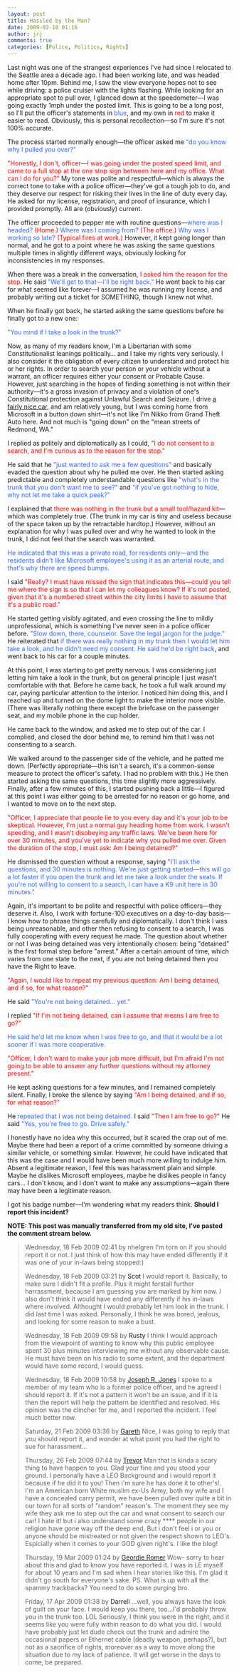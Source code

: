 ```yaml
---
layout: post
title: Hassled by the Man?
date: 2009-02-18 01:16
author: jrj
comments: true
categories: [Police, Politics, Rights]
---
```

Last night was one of the strangest experiences I've had since I relocated to the Seattle area a decade ago. I had been working late, and was headed home after 10pm. Behind me, I saw the view everyone hopes not to see while driving: a police cruiser with the lights flashing. While looking for an appropriate spot to pull over, I glanced down at the speedometer—I was going exactly 1mph under the posted limit. This is going to be a long post, so I'll put the officer's statements in <span style="color: #3366ff">blue</span>, and my own in <span style="color: #ff0000">red</span> to make it easier to read. Obviously, this is personal recollection—so I'm sure it's not 100% accurate.

The process started normally enough—the officer asked me <span style="color: #3366ff">"do you know why I pulled you over?"</span>

<span style="color: #ff0000">"Honestly, I don't, officer—I was going under the posted speed limit, and came to a full stop at the one stop sign between here and my office. What can I do for you?" </span>My tone was polite and respectful—which is always the correct tone to take with a police officer—they've got a tough job to do, and they deserve our respect for risking their lives in the line of duty every day. He asked for my license, registration, and proof of insurance, which I provided promptly. All are (obviously) current.

The officer proceeded to pepper me with routine questions—<span style="color: #3366ff">where was I headed?</span> <span style="color: #ff0000">(Home.) </span><span style="color: #3366ff">Where was I coming from?</span> <span style="color: #ff0000">(The office.) </span><span style="color: #3366ff">Why was I working so late? </span><span style="color: #ff0000">(Typical fires at work.)</span> However, it kept going longer than normal, and he got to a point where he was asking the same questions multiple times in slightly different ways, obviously looking for inconsistencies in my responses.

When there was a break in the conversation, <span style="color: #ff0000">I asked him the reason for the stop.</span> He said <span style="color: #3366ff">"We'll get to that—I'll be right back." </span>He went back to his car for what seemed like forever—I assumed he was running my license, and probably writing out a ticket for SOMETHING, though I knew not what.

When he finally got back, he started asking the same questions before he finally got to a new one:

<span style="color: #3366ff">"You mind if I take a look in the trunk?"</span>

Now, as many of my readers know, I'm a Libertarian with some Constitutionalist leanings politically… and I take my rights very seriously. I also consider it the obligation of every citizen to understand and protect his or her rights. In order to search your person or your vehicle without a warrant, an officer requires either your consent or Probable Cause. However, just searching in the hopes of finding something is not within their authority—it's a gross invasion of privacy and a violation of one's Constitutional protection against Unlawful Search and Seizure. I drive <a href="http://blog.jrj.org/2007/08/23/unboxed-lexus-sc430/">a fairly nice car</a>, and am relatively young, but I was coming home from Microsoft in a button down shirt—it's not like I'm Nikko from Grand Theft Auto here. And not much is "going down" on the "mean streets of Redmond, WA."

I replied as politely and diplomatically as I could, <span style="color: #ff0000">"I do not consent to a search, and I'm curious as to the reason for the stop."</span>

He said that he <span style="color: #3366ff">"just wanted to ask me a few questions"</span> and basically evaded the question about why he pulled me over. He then started asking predictable and completely understandable questions like <span style="color: #3366ff">"what's in the trunk that you don't want me to see?"</span> and <span style="color: #3366ff">"if you've got nothing to hide, why not let me take a quick peek?"</span>

I explained that <span style="color: #ff0000">there was nothing in the trunk but a small tool/hazard kit</span>—which was completely true. (The trunk in my car is tiny and useless because of the space taken up by the retractable hardtop.) However, without an explanation for why I was pulled over and why he wanted to look in the trunk, I did not feel that the search was warranted.

<span style="color: #3366ff">He indicated that this was a private road, for residents only—and the residents didn't like Microsoft employee's using it as an arterial route, and that's why there are speed bumps.</span>

I said <span style="color: #ff0000">"Really? I must have missed the sign that indicates this—could you tell me where the sign is so that I can let my colleagues know? If it's not posted, given that it's a numbered street within the city limits I have to assume that it's a public road."</span>

He started getting visibly agitated, and even crossing the line to mildly unprofessional, which is something I've never seen in a police officer before. <span style="color: #3366ff">"Slow down, there, counselor. Save the legal jargon for the judge."</span> He reiterated that <span style="color: #3366ff">if there was really nothing in my trunk then I would let him take a look, and he didn't need my consent.</span> <span style="color: #3366ff">He said he'd be right back</span>, and went back to his car for a couple minutes.

At this point, I was starting to get pretty nervous. I was considering just letting him take a look in the trunk, but on general principle I just wasn't comfortable with that. Before he came back, he took a full walk around my car, paying particular attention to the interior. I noticed him doing this, and I reached up and turned on the dome light to make the interior more visible. (There was literally nothing there except the briefcase on the passenger seat, and my mobile phone in the cup holder.

He came back to the window, and asked me to step out of the car. I complied, and closed the door behind me, to remind him that I was not consenting to a search.

We walked around to the passenger side of the vehicle, and he patted me down. (Perfectly appropriate—this isn't a search, it's a common-sense measure to protect the officer's safety. I had no problem with this.) He then started asking the same questions, this time slightly more aggressively. Finally, after a few minutes of this, I started pushing back a little—I figured at this point I was either going to be arrested for no reason or go home, and I wanted to move on to the next step.

<span style="color: #ff0000">"Officer, I appreciate that people lie to you every day and it's your job to be skeptical. However, I'm just a normal guy heading home from work. I wasn't speeding, and I wasn't disobeying any traffic laws. We've been here for over 30 minutes, and you've yet to indicate why you pulled me over. Given the duration of the stop, I must ask: Am I being detained?"</span>

He dismissed the question without a response, saying <span style="color: #3366ff">"I'll ask the questions, and 30 minutes is nothing. We're just getting started—this will go a lot faster if you open the trunk and let me take a look under the seats. If you're not willing to consent to a search, I can have a K9 unit here in 30 minutes."</span>

Again, it's important to be polite and respectful with police officers—they deserve it. Also, I work with fortune-100 executives on a day-to-day basis—I know how to phrase things carefully and diplomatically. I don't think I was being unreasonable, and other then refusing to consent to a search, I was fully cooperating with every request he made. The question about whether or not I was being detained was very intentionally chosen: being "detained" is the first formal step before "arrest." After a certain amount of time, which varies from one state to the next, if you are not being detained then you have the Right to leave.

<span style="color: #ff0000">"Again, I would like to repeat my previous question: Am I being detained, and if so, for what reason?"</span>

He said <span style="color: #3366ff">"You're not being detained… yet."</span>

I replied <span style="color: #ff0000">"If I'm not being detained, can I assume that means I am free to go?"</span>

<span style="color: #3366ff">He said he'd let me know when I was free to go, and that it would be a lot sooner if I was more cooperative.</span>

<span style="color: #ff0000">"Officer, I don't want to make your job more difficult, but I'm afraid I'm not going to be able to answer any further questions without my attorney present."</span>

He kept asking questions for a few minutes, and I remained completely silent. Finally, I broke the silence by saying <span style="color: #ff0000">"Am I being detained, and if so, for what reason?"</span>

He <span style="color: #3366ff">repeated that I was not being detained. </span>I said <span style="color: #ff0000">"Then I am free to go?"</span> He said <span style="color: #3366ff">"Yes, you're free to go. Drive safely."</span>

I honestly have no idea why this occurred, but it scared the crap out of me. Maybe there had been a report of a crime committed by someone driving a similar vehicle, or something similar. However, he could have indicated that this was the case and I would have been much more willing to indulge him. Absent a legitimate reason, I feel this was harassment plain and simple. Maybe he dislikes Microsoft employees, maybe he dislikes people in fancy cars… I don't know, and I don't want to make any assumptions—again there may have been a legitimate reason.

I got his badge number—I'm wondering what my readers think. **Should I report this incident?**

**NOTE: This post was manually transferred from my old site, I've pasted the comment stream below.**
<blockquote>Wednesday, 18 Feb 2009 02:41 by nhelgren
I'm torn on if you should report it or not. I just think of how this may have ended differently if it was one of your in-laws being stopped:)

Wednesday, 18 Feb 2009 03:21 by <a>Scot</a>
I would report it. Basically, to make sure I didn't fit a profile. Plus it might forstall further harrassment, because I am guessing you are marked by him now. I also don't think it would have ended any differently if his in-laws where involved. Althought I would probably let him look in the trunk. I did last time I was asked. Personally, I think he was bored, jealous, and looking for some reason to make a bust.

Wednesday, 18 Feb 2009 09:58 by <a>Rusty</a>
I think I would approach from the viewpoint of wanting to know why this public employee spent 30 plus minutes interviewing me without any observable cause. He must have been on his radio to some extent, and the department would have some record, I would guess.

Wednesday, 18 Feb 2009 10:58 by <a href="http://www.jrj.org/">Joseph R. Jones</a>
I spoke to a member of my team who is a former police officer, and he agreed I should report it. If it's not a pattern it won't be an issue, and if it is then the report will help the pattern be identified and resolved. His opinion was the clincher for me, and I reported the incident. I feel much better now.

Saturday, 21 Feb 2009 03:36 by <a href="http://www.howellzoo.com/">Gareth</a>
Nice, I was going to reply that you should report it, and wonder at what point you had the right to sue for harassment...

Thursday, 26 Feb 2009 07:44 by <a href="http://blog.jrj.org/www.youtube.com/trps1001">Trevor</a>
Man that is kinda a scary thing to have happen to you. Glad your fine and you stood your ground. I personally have a LEO Background and i would report it because if he did it to you! Then i'm sure he has done it to other's!. I'm an American born White muslim ex-Us Army, both my wife and I have a concealed carry permit, we have been pulled over quite a bit in our town for all sorts of "random" reason's. The moment they see my wife they ask me to step out the car and wnat consent to search our car! I hate it! but i also understand some crazy **** people in our religion have gone way off the deep end, But i don't feel i or you or anyone should be mistreated or not given the respect shown to LEO's. Espicially when it comes to your GOD given right's. I like the blog!

Thursday, 19 Mar 2009 01:24 by <a href="http://www.iciclecreekrealestate.com/">Geordie Romer</a>
Wow- sorry to hear about this and glad to know you have reported it. I was in LE myself for about 10 years and I'm sad when I hear stories like this. I'm glad it didn't go south for everyone's sake. PS. What is up with all the spammy trackbacks? You need to do some purging bro.

Friday, 17 Apr 2009 01:38 by <a>Darrell</a>
...well, you always have the look of guilt on your face. I would keep you there, too...I'd probably throw you in the trunk too. LOL Seriously, I think you were in the right, and it seems like you were fully within reason to do what you did. I would have probably just let dude check out the trunk and admire the occasional papers or Ethernet cable (deadly weapon, perhaps?), but not as a sacrifice of rights, moreover as a way to move along the situation due to my lack of patience. It will get worse in the days to come, be prepared.</blockquote>
